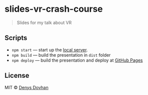 # slides-vr-crash-course

> Slides for my talk about VR

## Scripts

* `npm start` — start up the [local server](http://localhost:3000).
* `npm build` — build the presentation in `dist` folder
* `npm deploy` — build the presentation and deploy at [GitHub Pages](https://pages.github.com/)

## License

MIT © [Denys Dovhan](http://denysdovhan.com)